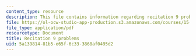 ```yaml
---
content_type: resource
description: This file contains information regarding recitation 9 problems.
file: https://ol-ocw-studio-app-production.s3.amazonaws.com/courses/15-053-optimization-methods-in-management-science-spring-2013/5a13981481b5e65f6c333868af0495d2_MIT15_053S13_rec09.pdf
file_type: application/pdf
resourcetype: Document
title: Recitation 9 problems
uid: 5a139814-81b5-e65f-6c33-3868af0495d2
---
```

